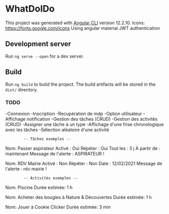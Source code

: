 # WhatDoIDo

This project was generated with [Angular CLI](https://github.com/angular/angular-cli) version 12.2.10.
Icons: https://fonts.google.com/icons
Using angular material
JWT authentication

## Development server

Run `ng serve --open` for a dev server.

## Build

Run `ng build` to build the project. The build artifacts will be stored in the `dist/` directory.

### TODO

-Connexion
-Inscription
-Recupération de mdp
-Option utilisateur
-Affichage notification
-Gestion des tâches (CRUD)
-Gestion des activités (CRUD)
-Assigner une tâche à un type
-Affichage d'une frise chronologique avec les tâches
-Sélection aléatoire d'une activité




            -- Tâches exemples --

Nom: Passer aspirateur
Activé : Oui
Répéter : Oui
Tout les : 3 j
À partir de : maintenant
Message de l'alerte : ASPIRATEUR !


Nom: RDV Mairie
Activé : Non
Répéter : Non
Date : 12/02/2021
Message de l'alerte : rdv mairie !


            -- Activités exemples --

Nom: Piscine
Durée estimée: 1 h

Nom: Acheter des bougies à Nature & Découvertes
Durée estimée: 1 h

Nom: Jouer à Cookie Clicker
Durée estimée: 3 min


